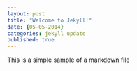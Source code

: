 ```yaml
---
layout: post
title: "Welcome to Jekyll!"
date: {05-05-2014}
categories: jekyll update
published: true
---
```


This is a simple sample of a markdown file